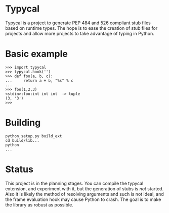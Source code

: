 # Typycal

Typycal is a project to generate PEP 484 and 526 compliant stub files based on runtime types. The hope is to ease the
creation of stub files for projects and allow more projects to take advantage of typing in Python.


# Basic example

    >>> import typycal
    >>> typycal.hook('')
    >>> def foo(a, b, c):
    ...     return a + b, "%s" % c
    ...
    >>> foo(1,2,3)
    <stdin>:foo:int int int  -> tuple
    (3, '3')
    >>>
    
# Building
    
    python setup.py build_ext
    cd build/lib...
    python
    ...

# Status
This project is in the planning stages. You can compile the typycal extension, and experiment with it,
but the generation of stubs is _not_ started. Also it is likely the method of resolving arguments and such is not ideal,
and the frame evaluation hook may cause Python to crash. The goal is to make the library as robust as possible.
